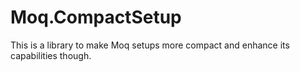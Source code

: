 # Moq.CompactSetup
This is a library to make Moq setups more compact and enhance its capabilities though.
